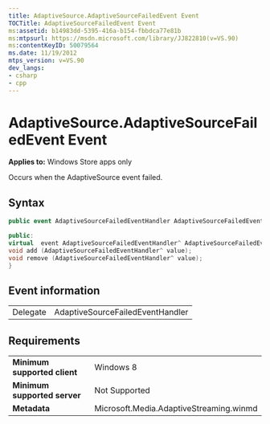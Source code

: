 ```yaml
---
title: AdaptiveSource.AdaptiveSourceFailedEvent Event
TOCTitle: AdaptiveSourceFailedEvent Event
ms:assetid: b14983dd-5395-416a-b154-fbbdca77e81b
ms:mtpsurl: https://msdn.microsoft.com/library/JJ822810(v=VS.90)
ms:contentKeyID: 50079564
ms.date: 11/19/2012
mtps_version: v=VS.90
dev_langs:
- csharp
- cpp
---
```


# AdaptiveSource.AdaptiveSourceFailedEvent Event

**Applies to:** Windows Store apps only

Occurs when the AdaptiveSource event failed.

## Syntax

```csharp
public event AdaptiveSourceFailedEventHandler AdaptiveSourceFailedEvent
```

```cpp
public:
virtual  event AdaptiveSourceFailedEventHandler^ AdaptiveSourceFailedEvent {
void add (AdaptiveSourceFailedEventHandler^ value);
void remove (AdaptiveSourceFailedEventHandler^ value);
}
```

## Event information

|||
|--- |--- |
|Delegate|AdaptiveSourceFailedEventHandler|


## Requirements

|||
|--- |--- |
|**Minimum supported client**|Windows 8|
|**Minimum supported server**|Not Supported|
|**Metadata**|Microsoft.Media.AdaptiveStreaming.winmd|


